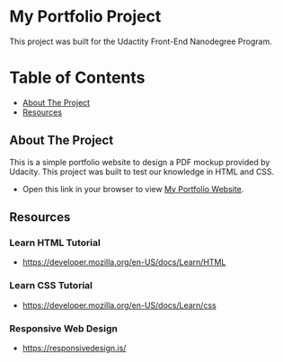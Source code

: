 # My Portfolio Project 
This project was built for the Udactity Front-End Nanodegree Program.

# Table of Contents
* [About The Project](#about-the-project)
* [Resources](#resources)


## About The Project 

This is a simple portfolio website to design a PDF mockup provided by Udacity. This project was built to test our knowledge in HTML and CSS.

* Open this link in your browser to view [My Portfolio Website](https://ghaliahmut.github.io/Memory-Game-Project/).


## Resources

### Learn HTML Tutorial
* https://developer.mozilla.org/en-US/docs/Learn/HTML

### Learn CSS Tutorial
* https://developer.mozilla.org/en-US/docs/Learn/css

### Responsive Web Design
* https://responsivedesign.is/
